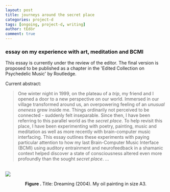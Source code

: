 ```yaml
---
layout: post
title: journeys around the secret place
categories: project-d
tags: [ongoing, project-d, writing]
author: tEdör
comment: true
---
```

### essay on my experience with art, meditation and BCMI

This essay is currently under the review of the editor. The final version is proposed to be published as a chapter in the 'Edited Collection on Psychedelic Music' by Routledge.

Current abstract: 

> One winter night in 1999, on the plateau of a _trip_, my friend and I opened a door to a new perspective on our world. Immersed in our village transformed around us, an overpowering feeling of an _unusual oneness_ grew inside me. Things ordinarily not perceived to be connected - suddenly felt inseparable. Since then, I have been referring to this parallel world as the _secret place_. To help revisit this place, I have been experimenting with poetry, painting, music and meditation as well as more recently with brain-computer music interfacing. This essay outlines these experiments with paying particular attention to how my last Brain-Computer Music Interface (BCMI) using auditory entrainment and neurofeedback in a shamanic context helped discover a state of consciousness altered even more profoundly than the sought _secret place_. ...

<br>![](https://khofstadter.info/assets/img/2005-04-01-khofstadter-painting-daydreaming.jpg)<center><strong>Figure . </strong> Title: Dreaming (2004). My oil painting in size A3.</center>

